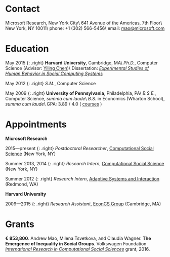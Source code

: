 **Contact**
===========

Microsoft Research, New York City\\
641 Avenue of the Americas, 7th Floor\\
New York, NY 10011\\
phone: +1 (302) 566-5456\\
email: <mao@microsoft.com>

**Education**
=============

May 2015
{: .right}
**Harvard University**, Cambridge, MA\\
*Ph.D.*, Computer Science (Advisor: [Yiling Chen][yiling])\\
Dissertation: *[Experimental Studies of Human Behavior in Social Computing Systems][thesis]*

[yiling]: http://yiling.seas.harvard.edu/
[thesis]: https://dash.harvard.edu/handle/1/17467193

May 2012
{: .right}
*S.M.*, Computer Science

May 2009
{: .right}
**University of Pennsylvania**, Philadelphia, PA\\
*B.S.E.*, Computer Science, *summa cum laude*\\
*B.S.* in Economics (Wharton School), *summa cum laude*\\
GPA: 3.89 / 4.0
(
[courses](https://www.dropbox.com/s/2c17o0iyhh4oqca/transcript.pdf?raw=1)
)

**Appointments**
================

**Microsoft Research**

2015—present
{: .right}
*Postdoctoral Researcher*, [Computational Social Science][css] (New York, NY)

Summer 2013, 2014
{: .right}
*Research Intern*, [Computational Social Science][css] (New York, NY)

Summer 2012
{: .right}
*Research Intern*, [Adaptive Systems and Interaction][asi] (Redmond, WA)

[css]: https://www.microsoft.com/en-us/research/group/computational-social-science/
[asi]: https://www.microsoft.com/en-us/research/group/adaptive-systems-and-interaction/

**Harvard University**

2009—2015
{: .right}
*Research Assistant*, [EconCS Group][econcs] (Cambridge, MA)

[econcs]: http://econcs.seas.harvard.edu/

**Grants**
==========

**€ 853,800**. Andrew Mao, Milena Tsvetkova, and Claudia Wagner.
**The Emergence of Inequality in Social Groups**.
Volkswagen Foundation *[International Research in Computational Social Sciences][vwcss]* grant, 2016.

[vwcss]: https://www.volkswagenstiftung.de/en/en/computational-social-sciences.html
